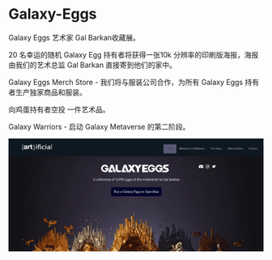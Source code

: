 # Galaxy-Eggs

Galaxy Eggs 艺术家 Gal Barkan收藏展。

20 名幸运的随机 Galaxy Egg 持有者将获得一张10k 分辨率的印刷版海报，海报由我们的艺术总监 Gal Barkan 直接寄到他们的家中。

Galaxy Eggs Merch Store - 我们将与服装公司合作，为所有 Galaxy Eggs 持有者生产独家商品和服装。

向鸡蛋持有者空投 一件艺术品。

Galaxy Warriors - 启动 Galaxy Metaverse 的第二阶段。

![nft](01.png)


